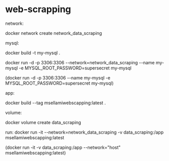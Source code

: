 # web-scrapping


network:

docker network create network_data_scraping


mysql:


docker build -t my-mysql .

docker run -d -p 3306:3306 --network=network_data_scraping --name my-mysql -e MYSQL_ROOT_PASSWORD=supersecret my-mysql

(docker run -d -p 3306:3306 --name my-mysql -e MYSQL_ROOT_PASSWORD=supersecret my-mysql)


app:

docker build --tag  msellamiwebscapping:latest .


volume:

docker volume create data_scraping


run:
docker run -it --network=network_data_scraping -v data_scraping:/app msellamiwebscapping:latest

(docker run -it -v data_scraping:/app --network="host" msellamiwebscapping:latest)
